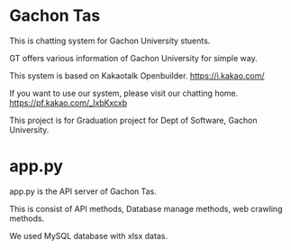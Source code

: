 # Gachon Tas

This is chatting system for Gachon University stuents.

GT offers various information of Gachon University for simple way.

This system is based on Kakaotalk Openbuilder. https://i.kakao.com/

If you want to use our system, please visit our chatting home. https://pf.kakao.com/_lxbKxcxb

This project is for Graduation project for Dept of Software, Gachon University.

# app.py

app.py is the API server of Gachon Tas. 

This is consist of API methods, Database manage methods, web crawling methods.

We used MySQL database with xlsx datas.

